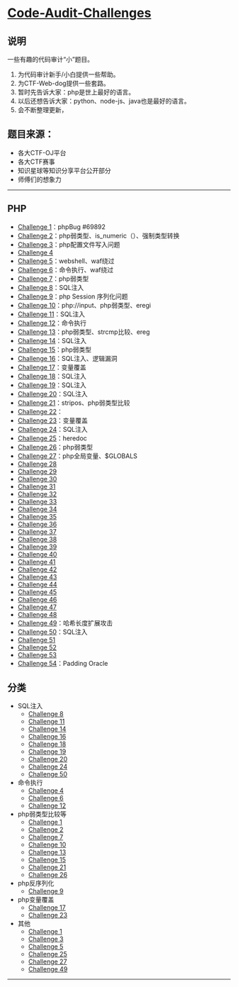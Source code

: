 # [Code-Audit-Challenges](https://github.com/CHYbeta/Code-Audit-Challenges)

## 说明
一些有趣的代码审计“小”题目。

1. 为代码审计新手/小白提供一些帮助。
2. 为CTF-Web-dog提供一些套路。
3. 暂时先告诉大家：php是世上最好的语言。
4. 以后还想告诉大家：python、node-js、java也是最好的语言。
5. 会不断整理更新，

## 题目来源：
+ 各大CTF-OJ平台
+ 各大CTF赛事
+ 知识星球等知识分享平台公开部分
+ 师傅们的想象力

---
## PHP

* [Challenge 1](php/challenge-1.md)：phpBug #69892
* [Challenge 2](php/challenge-2.md)：php弱类型、is_numeric（）、强制类型转换
* [Challenge 3](php/challenge-3.md)：php配置文件写入问题
* [Challenge 4](php/challenge-4.md)
* [Challenge 5](php/challenge-5.md)：webshell、waf绕过
* [Challenge 6](php/challenge-6.md)：命令执行、waf绕过
* [Challenge 7](php/challenge-7.md)：php弱类型
* [Challenge 8](php/challenge-8.md)：SQL注入
* [Challenge 9](php/challenge-9.md)：php Session 序列化问题
* [Challenge 10](php/challenge-10.md)：php://input、php弱类型、eregi
* [Challenge 11](php/challenge-11.md)：SQL注入
* [Challenge 12](php/challenge-12.md)：命令执行
* [Challenge 13](php/challenge-13.md)：php弱类型、strcmp比较、ereg
* [Challenge 14](php/challenge-14.md)：SQL注入
* [Challenge 15](php/challenge-15.md)：php弱类型
* [Challenge 16](php/challenge-16.md)：SQL注入、逻辑漏洞
* [Challenge 17](php/challenge-17.md)：变量覆盖
* [Challenge 18](php/challenge-18.md)：SQL注入
* [Challenge 19](php/challenge-19.md)：SQL注入
* [Challenge 20](php/challenge-20.md)：SQL注入
* [Challenge 21](php/challenge-21.md)：stripos、php弱类型比较
* [Challenge 22](php/challenge-22.md)： 
* [Challenge 23](php/challenge-23.md)：变量覆盖
* [Challenge 24](php/challenge-24.md)：SQL注入
* [Challenge 25](php/challenge-25.md)：heredoc
* [Challenge 26](php/challenge-26.md)：php弱类型
* [Challenge 27](php/challenge-27.md)：php全局变量、$GLOBALS
* [Challenge 28](php/challenge-28.md)
* [Challenge 29](php/challenge-29.md)
* [Challenge 30](php/challenge-30.md)
* [Challenge 31](php/challenge-31.md)
* [Challenge 32](php/challenge-32.md)
* [Challenge 33](php/challenge-33.md)
* [Challenge 34](php/challenge-34.md)
* [Challenge 35](php/challenge-35.md)
* [Challenge 36](php/challenge-36.md)
* [Challenge 37](php/challenge-37.md)
* [Challenge 38](php/challenge-38.md)
* [Challenge 39](php/challenge-39.md)
* [Challenge 40](php/challenge-40.md)
* [Challenge 41](php/challenge-41.md)
* [Challenge 42](php/challenge-42.md)
* [Challenge 43](php/challenge-43.md)
* [Challenge 44](php/challenge-44.md)
* [Challenge 45](php/challenge-45.md)
* [Challenge 46](php/challenge-46.md)
* [Challenge 47](php/challenge-47.md)
* [Challenge 48](php/challenge-48.md)
* [Challenge 49](php/challenge-49.md)：哈希长度扩展攻击
* [Challenge 50](php/challenge-50.md)：SQL注入
* [Challenge 51](php/challenge-51.md)
* [Challenge 52](php/challenge-52.md)
* [Challenge 53](php/challenge-53.md)
* [Challenge 54](php/challenge-54.md)：Padding Oracle


## 分类
+ SQL注入
    + [Challenge 8](php/challenge-8.md)
    + [Challenge 11](php/challenge-11.md)
    + [Challenge 14](php/challenge-14.md)
    + [Challenge 16](php/challenge-16.md)
    + [Challenge 18](php/challenge-18.md) 
    + [Challenge 19](php/challenge-19.md) 
    + [Challenge 20](php/challenge-20.md)
    + [Challenge 24](php/challenge-24.md)
    + [Challenge 50](php/challenge-50.md)
+ 命令执行
    + [Challenge 4](php/challenge-4.md)
    + [Challenge 6](php/challenge-6.md)
    + [Challenge 12](php/challenge-12.md)
+ php弱类型比较等
    + [Challenge 1](php/challenge-1.md)
    + [Challenge 2](php/challenge-2.md)
    + [Challenge 7](php/challenge-7.md)
    + [Challenge 10](php/challenge-10.md)
    + [Challenge 13](php/challenge-13.md)
    + [Challenge 15](php/challenge-15.md)
    + [Challenge 21](php/challenge-21.md)
    + [Challenge 26](php/challenge-26.md)
+ php反序列化
    + [Challenge 9](php/challenge-9.md)
+ php变量覆盖
    + [Challenge 17](php/challenge-17.md)
    + [Challenge 23](php/challenge-23.md)
+ 其他
    + [Challenge 1](php/challenge-1.md)
    + [Challenge 3](php/challenge-3.md)
    + [Challenge 5](php/challenge-5.md)
    + [Challenge 25](php/challenge-25.md)
    + [Challenge 27](php/challenge-27.md)
    + [Challenge 49](php/challenge-49.md)
    
---



